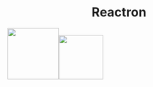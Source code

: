 
<h1 align="center">Reactron</h1> 

<img width="116px" src="https://seeklogo.com/images/R/react-logo-7B3CE81517-seeklogo.com.png"/><img src="https://seeklogo.com/images/E/electron-software-logo-C231A437EA-seeklogo.com.png"  width="100px" />
